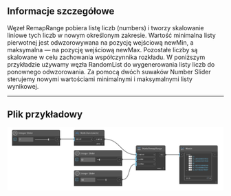 ## Informacje szczegółowe
Węzeł RemapRange pobiera listę liczb (numbers) i tworzy skalowanie liniowe tych liczb w nowym określonym zakresie. Wartość minimalna listy pierwotnej jest odwzorowywana na pozycję wejściową newMin, a maksymalna — na pozycję wejściową newMax. Pozostałe liczby są skalowane w celu zachowania współczynnika rozkładu. W poniższym przykładzie używamy węzła RandomList do wygenerowania listy liczb do ponownego odwzorowania. Za pomocą dwóch suwaków Number Slider sterujemy nowymi wartościami minimalnymi i maksymalnymi listy wynikowej.
___
## Plik przykładowy

![RemapRange](./DSCore.Math.RemapRange_img.jpg)

